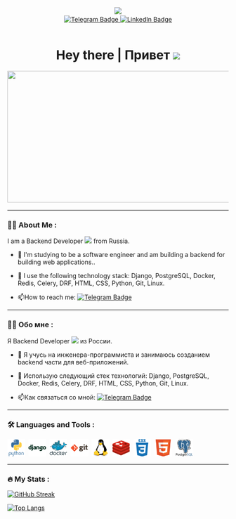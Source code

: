 <div id="header" align="center">
<img src="https://media.giphy.com/media/RbDKaczqWovIugyJmW/giphy.gif" width="300"/>
<div id="badges">
<a href="https://t.me/kgf_kamil">
<img src="https://img.shields.io/badge/Telegram-black?style=for-the-badge&logo=telegram&logoColor=white" alt="Telegram Badge"/>
</a>
<a href="">
<img src="https://img.shields.io/badge/LinkedIn-black?style=for-the-badge&logo=linkedin&logoColor=white" alt="LinkedIn Badge"/>
</a>
</div>
<img src="https://komarev.com/ghpvc/?username=Fenomen377&style=flat-square&color=blue" alt=""/>
<h1>
Hey there | Привет
<img src="https://media.giphy.com/media/hvRJCLFzcasrR4ia7z/giphy.gif" width="30px"/>
</h1>
</div>
<div align="center">
<img src="https://media.giphy.com/media/dWesBcTLavkZuG35MI/giphy.gif" width="600" height="300"/>
</div>

---

### :man_technologist: About Me :
I am a Backend Developer <img src="https://media.giphy.com/media/WUlplcMpOCEmTGBtBW/giphy.gif" width="30"> from Russia.
- :telescope: I'm studying to be a software engineer and am building a backend for building web applications..

- :seedling: I use the following technology stack: Django, PostgreSQL, Docker, Redis, Celery, DRF, HTML, CSS, Python, Git, Linux.

- :mailbox:How to reach me: [![Telegram Badge](https://img.shields.io/badge/Telegram-black?style=for-the-badge&logo=telegram&logoColor=white)](https://t.me/kgf_kamil)

---

### :man_technologist: Обо мне :
Я Backend Developer <img src="https://media.giphy.com/media/WUlplcMpOCEmTGBtBW/giphy.gif" width="30"> из России.
- :telescope: Я учусь на инженера-программиста и занимаюсь созданием backend части для веб-приложений.

- :seedling: Использую следующий стек технологий: Django, PostgreSQL, Docker, Redis, Celery, DRF, HTML, CSS, Python, Git, Linux.

- :mailbox:Как связаться со мной: [![Telegram Badge](https://img.shields.io/badge/Telegram-black?style=for-the-badge&logo=telegram&logoColor=white)](https://t.me/kgf_kamil)

---

### :hammer_and_wrench: Languages and Tools :
<div>
<img src="https://github.com/devicons/devicon/blob/master/icons/python/python-original-wordmark.svg" title="Python" alt="Python" width="40" height="40"/>&nbsp;
<img src="https://github.com/devicons/devicon/blob/master/icons/django/django-plain-wordmark.svg" title="Django" alt="Django" width="40" height="40"/>&nbsp;
<img src="https://github.com/devicons/devicon/blob/master/icons/docker/docker-original-wordmark.svg" title="Docker" alt="Docker" width="40" height="40"/>&nbsp;
<img src="https://github.com/devicons/devicon/blob/master/icons/git/git-original-wordmark.svg" title="Git Git" alt="Git" width="40" height="40"/>&nbsp;
<img src="https://github.com/devicons/devicon/blob/master/icons/linux/linux-original.svg" title="Linux" alt="Linux" width="40" height="40"/>&nbsp;
<img src="https://github.com/devicons/devicon/blob/master/icons/redis/redis-original.svg" title="Redis" alt="Redis " width="40" height="40"/>&nbsp;
<img src="https://github.com/devicons/devicon/blob/master/icons/css3/css3-plain-wordmark.svg" title="CSS3" alt="CSS" width="40" height="40"/>&nbsp;
<img src="https://github.com/devicons/devicon/blob/master/icons/html5/html5-original.svg" title="HTML5" alt="HTML" width="40" height="40"/>&nbsp;
<img src="https://github.com/devicons/devicon/blob/master/icons/postgresql/postgresql-original-wordmark.svg" title="PostgreSQL" alt="PostgreSQL" width="40" height="40"/>&nbsp;
</div>

---

### :fire: My Stats :
[![GitHub Streak](http://github-readme-streak-stats.herokuapp.com?user=Fenomen377&theme=dark&background=000000)](https://git.io/streak-stats)

[![Top Langs](https://github-readme-stats.vercel.app/api/top-langs/?username=Fenomen377&layout=compact&theme=vision-friendly-dark)](https://github.com/anuraghazra/github-readme-stats)
